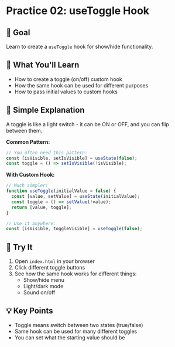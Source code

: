 # Practice 02: useToggle Hook

## 🎯 Goal
Learn to create a `useToggle` hook for show/hide functionality.

## 🤔 What You'll Learn
- How to create a toggle (on/off) custom hook
- How the same hook can be used for different purposes
- How to pass initial values to custom hooks

## 📖 Simple Explanation

A toggle is like a light switch - it can be ON or OFF, and you can flip between them.

**Common Pattern:**
```javascript
// You often need this pattern:
const [isVisible, setIsVisible] = useState(false);
const toggle = () => setIsVisible(!isVisible);
```

**With Custom Hook:**
```javascript
// Much simpler!
function useToggle(initialValue = false) {
  const [value, setValue] = useState(initialValue);
  const toggle = () => setValue(!value);
  return [value, toggle];
}

// Use it anywhere:
const [isVisible, toggleVisible] = useToggle(false);
```

## 🚀 Try It
1. Open `index.html` in your browser
2. Click different toggle buttons
3. See how the same hook works for different things:
   - Show/hide menu
   - Light/dark mode
   - Sound on/off

## 💡 Key Points
- Toggle means switch between two states (true/false)
- Same hook can be used for many different toggles
- You can set what the starting value should be